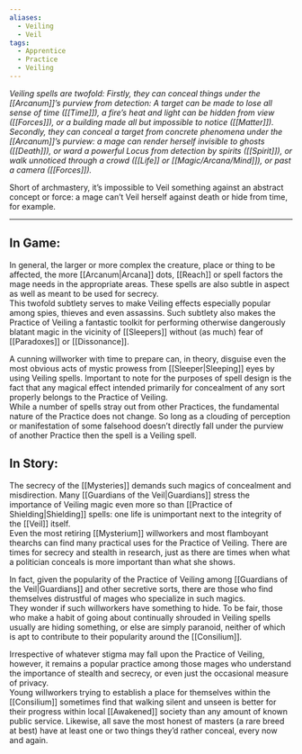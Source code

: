 ```yaml
---
aliases:
  - Veiling
  - Veil
tags:
  - Apprentice
  - Practice
  - Veiling
---
```


_Veiling spells are twofold: Firstly, they can conceal things under the [[Arcanum]]’s purview from detection: A target can be made to lose all sense of time ([[Time]]), a fire’s heat and light can be hidden from view ([[Forces]]), or a building made all but impossible to notice ([[Matter]]). Secondly, they can conceal a target from concrete phenomena under the [[Arcanum]]’s purview: a mage can render herself invisible to ghosts ([[Death]]), or ward a powerful Locus from detection by spirits ([[Spirit]]), or walk unnoticed through a crowd ([[Life]] or [[Magic/Arcana/Mind]]), or past a camera ([[Forces]])._

Short of archmastery, it’s impossible to Veil something against an abstract concept or force: a mage can’t Veil herself against death or hide from time, for example.

---

## In Game:

In general, the larger or more complex the creature, place or thing to be affected, the more [[Arcanum|Arcana]] dots, [[Reach]] or spell factors the mage needs in the appropriate areas. These spells are also subtle in aspect as well as meant to be used for secrecy.\
This twofold subtlety serves to make Veiling effects especially popular among spies, thieves and even assassins. Such subtlety also makes the Practice of Veiling a fantastic toolkit for performing otherwise dangerously blatant magic in the vicinity of [[Sleepers]] without (as much) fear of [[Paradoxes]] or [[Dissonance]]. 

A cunning willworker with time to prepare can, in theory, disguise even the most obvious acts of mystic prowess from [[Sleeper|Sleeping]] eyes by using Veiling spells. Important to note for the purposes of spell design is the fact that any magical effect intended primarily for concealment of any sort properly belongs to the Practice of Veiling.\
While a number of spells stray out from other Practices, the fundamental nature of the Practice does not change. So long as a clouding of perception or manifestation of some falsehood doesn’t directly fall under the purview of another Practice then the spell is a Veiling spell.

## In Story:

The secrecy of the [[Mysteries]] demands such magics of concealment and misdirection. Many [[Guardians of the Veil|Guardians]] stress the importance of Veiling magic even more so than [[Practice of Shielding|Shielding]] spells: one life is unimportant next to the integrity of the [[Veil]] itself.\
Even the most retiring [[Mysterium]] willworkers and most flamboyant thearchs can find many practical uses for the Practice of Veiling. There are times for secrecy and stealth in research, just as there are times when what a politician conceals is more important than what she shows.
  
In fact, given the popularity of the Practice of Veiling among [[Guardians of the Veil|Guardians]] and other secretive sorts, there are those who find themselves distrustful of mages who specialize in such magics.\
They wonder if such willworkers have something to hide. To be fair, those who make a habit of going about continually shrouded in Veiling spells usually are hiding something, or else are simply paranoid, neither of which is apt to contribute to their popularity around the [[Consilium]].  
  
Irrespective of whatever stigma may fall upon the Practice of Veiling, however, it remains a popular practice among those mages who understand the importance of stealth and secrecy, or even just the occasional measure of privacy.\
Young willworkers trying to establish a place for themselves within the [[Consilium]] sometimes find that walking silent and unseen is better for their progress within local [[Awakened]] society than any amount of known public service. Likewise, all save the most honest of masters (a rare breed at best) have at least one or two things they’d rather conceal, every now and again.